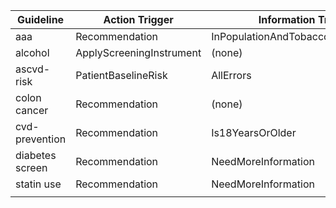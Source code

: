 Guideline | Action Trigger | Information Trigger
--- | --- | ---
aaa | Recommendation |			InPopulationAndTobaccoHistoryNeeded
alcohol | ApplyScreeningInstrument | (none)
ascvd-risk | PatientBaselineRisk | AllErrors
colon cancer | Recommendation |	(none)
cvd-prevention | Recommendation | Is18YearsOrOlder
diabetes screen | Recommendation | NeedMoreInformation
statin use | Recommendation | NeedMoreInformation
||

